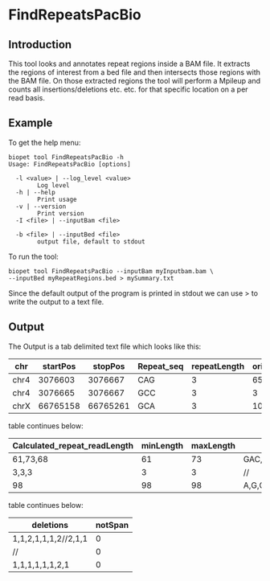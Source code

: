 # FindRepeatsPacBio

## Introduction
This tool looks and annotates repeat regions inside a BAM file. It extracts the regions of interest from a bed file and then intersects
those regions with the BAM file. On those extracted regions the tool will perform a
 Mpileup and counts all insertions/deletions etc. etc. for that specific location on a per read basis.


## Example
To get the help menu:
~~~
biopet tool FindRepeatsPacBio -h
Usage: FindRepeatsPacBio [options]

  -l <value> | --log_level <value>
        Log level
  -h | --help
        Print usage
  -v | --version
        Print version
  -I <file> | --inputBam <file>
        
  -b <file> | --inputBed <file>
        output file, default to stdout
~~~

To run the tool:
~~~
biopet tool FindRepeatsPacBio --inputBam myInputbam.bam \
--inputBed myRepeatRegions.bed > mySummary.txt
~~~
Since the default output of the program is printed in stdout we can use > to write the output to a text file.


## Output
The Output is a tab delimited text file which looks like this:

|chr  |startPos|stopPos |Repeat_seq|repeatLength|original_Repeat_readLength|
|-----|--------|--------|----------|------------|--------------------------|
|chr4 |3076603 |3076667 |CAG       |3     	|65                        |
|chr4 |3076665 |3076667 |GCC       |3           |3                         |
|chrX |66765158|66765261|GCA       |3           |104                       |

table continues below:

|Calculated_repeat_readLength|minLength|maxLength|inserts                              |
|----------------------------|---------|---------|-------------------------------------|
|61,73,68                    |61       |73       |GAC,G,T/A,C,G,G,A,G,A,G/C,C,C,A,C,A,G|
|3,3,3                       |3        |3        |//                                   |
|98                          |98       |98       |A,G,G                                |

table continues below:

|deletions           |notSpan|
|--------------------|-------|
|1,1,2,1,1,1,2//2,1,1|0      |
|//                  |0      |
|1,1,1,1,1,1,2,1     |0      |